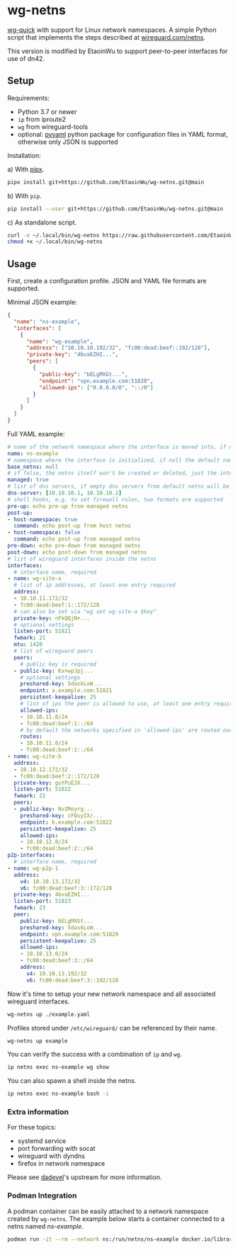 # wg-netns

[wg-quick](https://git.zx2c4.com/wireguard-tools/about/src/man/wg-quick.8) with support for Linux network namespaces.
A simple Python script that implements the steps described at [wireguard.com/netns](https://www.wireguard.com/netns/#ordinary-containerization).

This version is modified by EtaoinWu to support peer-to-peer interfaces for use of dn42.

## Setup

Requirements:

- Python 3.7 or newer
- `ip` from iproute2
- `wg` from wireguard-tools
- optional: [pyyaml](https://pypi.org/project/PyYAML/) python package for configuration files in YAML format, otherwise only JSON is supported

Installation:

a) With [pipx](https://github.com/pypa/pipx).

~~~ bash
pipx install git+https://github.com/EtaoinWu/wg-netns.git@main
~~~

b) With `pip`.

~~~ bash
pip install --user git+https://github.com/EtaoinWu/wg-netns.git@main
~~~

c) As standalone script.

~~~ bash
curl -o ~/.local/bin/wg-netns https://raw.githubusercontent.com/EtaoinWu/wg-netns/main/wgnetns/main.py
chmod +x ~/.local/bin/wg-netns
~~~

## Usage

First, create a configuration profile.
JSON and YAML file formats are supported.

Minimal JSON example:

~~~ json
{
  "name": "ns-example",
  "interfaces": [
    {
      "name": "wg-example",
      "address": ["10.10.10.192/32", "fc00:dead:beef::192/128"],
      "private-key": "4bvaEZHI...",
      "peers": [
        {
          "public-key": "bELgMXGt...",
          "endpoint": "vpn.example.com:51820",
          "allowed-ips": ["0.0.0.0/0", "::/0"]
        }
      ]
    }
  ]
}
~~~

Full YAML example:

~~~ yaml
# name of the network namespace where the interface is moved into, if null the default namespace is used
name: ns-example
# namespace where the interface is initialized, if null the default namespace is used
base_netns: null
# if false, the netns itself won't be created or deleted, just the interfaces inside it
managed: true
# list of dns servers, if empty dns servers from default netns will be used
dns-server: [10.10.10.1, 10.10.10.2]
# shell hooks, e.g. to set firewall rules, two formats are supported
pre-up: echo pre-up from managed netns
post-up:
- host-namespace: true
  command: echo post-up from host netns
- host-namespace: false
  command: echo post-up from managed netns
pre-down: echo pre-down from managed netns
post-down: echo post-down from managed netns
# list of wireguard interfaces inside the netns
interfaces:
  # interface name, required
- name: wg-site-a
  # list of ip addresses, at least one entry required
  address:
  - 10.10.11.172/32
  - fc00:dead:beef:1::172/128
  # can also be set via "wg set wg-site-a $key"
  private-key: nFkQQjN+...
  # optional settings
  listen-port: 51821
  fwmark: 21
  mtu: 1420
  # list of wireguard peers
  peers:
    # public key is required
  - public-key: Kx+wpJpj...
    # optional settings
    preshared-key: 5daskLoW...
    endpoint: a.example.com:51821
    persistent-keepalive: 25
    # list of ips the peer is allowed to use, at least one entry required
    allowed-ips:
    - 10.10.11.0/24
    - fc00:dead:beef:1::/64
    # by default the networks specified in 'allowed-ips' are routed over the interface, 'routes' can be used to overwrite this behaivor
    routes:
    - 10.10.11.0/24
    - fc00:dead:beef:1::/64
- name: wg-site-b
  address:
  - 10.10.12.172/32
  - fc00:dead:beef:2::172/128
  private-key: guYPuE3X...
  listen-port: 51822
  fwmark: 22
  peers:
  - public-key: NvZMoyrg...
    preshared-key: cFQuyIX/...
    endpoint: b.example.com:51822
    persistent-keepalive: 25
    allowed-ips:
    - 10.10.12.0/24
    - fc00:dead:beef:2::/64
p2p-interfaces:
  # interface name, required
- name: wg-p2p-1
  address:
    v4: 10.10.13.172/32
    v6: fc00:dead:beef:3::172/128
  private-key: 4bvaEZHI...
  listen-port: 51823
  fwmark: 23
  peer:
    public-key: bELgMXGt...
    preshared-key: 5daskLoW...
    endpoint: vpn.example.com:51820
    persistent-keepalive: 25
    allowed-ips:
    - 10.10.13.0/24
    - fc00:dead:beef:3::/64
    address:
      v4: 10.10.13.192/32
      v6: fc00:dead:beef:3::192/128
~~~

Now it's time to setup your new network namespace and all associated wireguard interfaces.

~~~ bash
wg-netns up ./example.yaml
~~~

Profiles stored under `/etc/wireguard/` can be referenced by their name.

~~~ bash
wg-netns up example
~~~

You can verify the success with a combination of `ip` and `wg`.

~~~ bash
ip netns exec ns-example wg show
~~~

You can also spawn a shell inside the netns.

~~~ bash
ip netns exec ns-example bash -i
~~~

### Extra information

For these topics:

- systemd service
- port forwarding with socat
- wireguard with dyndns
- firefox in network namespace

Please see [dadevel](https://github.com/dadevel/wg-netns)'s upstream for more information.

### Podman Integration

A podman container can be easily attached to a network namespace created by `wg-netns`.
The example below starts a container connected to a netns named *ns-example*.

~~~ bash
podman run -it --rm --network ns:/run/netns/ns-example docker.io/library/alpine wget -q -O - https://ipinfo.io
~~~

